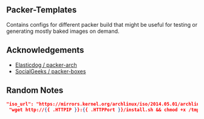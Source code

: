 Packer-Templates
----------------
Contains configs for different packer build that might be useful for testing or generating mostly baked images on demand.

Acknowledgements
----------------

* [Elasticdog / packer-arch](https://github.com/elasticdog/packer-arch)
* [SocialGeeks / packer-boxes](https://github.com/SocialGeeks/packer-boxes)

Random Notes
------------
```json
"iso_url": "https://mirrors.kernel.org/archlinux/iso/2014.05.01/archlinux-2014.05.01-dual.iso",
 "wget http://{{ .HTTPIP }}:{{ .HTTPPort }}/install.sh && chmod +x /tmp/install.sh && /tmp/install.sh<enter>"

```


